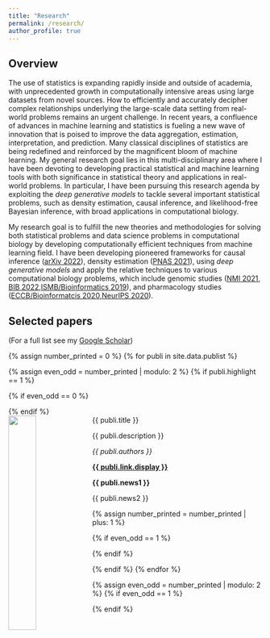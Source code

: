 ```yaml
---
title: "Research"
permalink: /research/
author_profile: true
---
```


## Overview

The use of statistics is expanding rapidly inside and outside of academia, with unprecedented growth in computationally intensive areas using large datasets from novel sources. How to efficiently and accurately decipher complex relationships underlying the large-scale data setting from real-world problems remains an urgent challenge. In recent years, a confluence of advances in machine learning and statistics is fueling a new wave of innovation that is poised to improve the data aggregation, estimation, interpretation, and prediction. Many classical disciplines of statistics are being redefined and reinforced by the magnificent bloom of machine learning. My general research goal lies in this multi-disciplinary area where I have been devoting to developing practical statistical and machine learning tools with both significance in statistical theory and applications in real-world problems. In particular, I have been pursuing this research agenda by exploiting the <i>deep generative models</i> to tackle several important statistical problems, such as density estimation, causal inference, and likelihood-free Bayesian inference, with broad applications in computational biology.

My research goal is to fulfill the new theories and methodologies for solving both statistical problems and data science problems in computational biology by developing computationally efficient techniques from machine learning field. I have been developing pioneered frameworks for causal inference (<a href="https://arxiv.org/abs/2212.05925">arXiv 2022</a>), density estimation (<a href="https://www.pnas.org/doi/10.1073/pnas.2101344118">PNAS 2021</a>), using <i>deep generative models</i> and apply the relative techniques to various computational biology problems, which include genomic studies (<a href="https://www.nature.com/articles/s42256-021-00333-y">NMI 2021</a>, <a href="https://academic.oup.com/bib/article-abstract/24/1/bbac494/6858951?redirectedFrom=fulltext">BIB 2022</a>,<a href="https://academic.oup.com/bioinformatics/article/35/14/i99/5529246">ISMB/Bioinformatics 2019</a>), and pharmacology studies (<a href="https://academic.oup.com/bioinformatics/article/36/Supplement_2/i911/6055929">ECCB/Bioinformatcis 2020</a>,<a href="https://proceedings.neurips.cc/paper/2020/hash/5f268dfb0fbef44de0f668a022707b86-Abstract.html">NeurIPS 2020</a>). 



## Selected papers

(For a full list see my [Google Scholar](https://scholar.google.com/citations?user=StBWeZgAAAAJ&hl=zh-CN))

{% assign number_printed = 0 %}
{% for publi in site.data.publist %}

{% assign even_odd = number_printed | modulo: 2 %}
{% if publi.highlight == 1 %}

{% if even_odd == 0 %}
<div class="row">
{% endif %}

<div class="col-sm-6 clearfix">
 <div class="well">
  <pubtit>{{ publi.title }}</pubtit>
  <img src="{{ site.url }}{{ site.baseurl }}/images/{{ publi.image }}" class="img-responsive" width="33%" style="float: left" />
  <p>{{ publi.description }}</p>
  <p><em>{{ publi.authors }}</em></p>
  <p><strong><a href="{{ publi.link.url }}">{{ publi.link.display }}</a></strong></p>
  <p class="text-danger"><strong> {{ publi.news1 }}</strong></p>
  <p> {{ publi.news2 }}</p>
 </div>
</div>

{% assign number_printed = number_printed | plus: 1 %}

{% if even_odd == 1 %}
</div>
{% endif %}

{% endif %}
{% endfor %}

{% assign even_odd = number_printed | modulo: 2 %}
{% if even_odd == 1 %}
</div>
{% endif %}

<p> &nbsp; </p>



<style>
.pub{font-size:16px;}
</style>

<!--
## Preprints

1. <div class="pub">DeepDrug: A general graph-based deep learning framework for drug-drug interactions and drug-target interactions prediction <br>
Qijin Yin, Xusheng Cao, Rui Fan, <b>Qiao Liu*</b>, Rui Jiang*, Wanwen Zeng* <br>
<a href="https://www.biorxiv.org/content/10.1101/2020.11.09.375626v2">bioRxiv 2022</a></div>

1. <div class="pub">Applications of Transformer-based Language Models in Bioinformatics: A Survey <br>
Shuang Zhang, Yuti Liu, Shuang Chen, <b>Qiao Liu</b>, Wanwen Zeng <br>
<a href="https://www.biorxiv.org/content/10.1101/2020.11.09.375626v2">bioRxiv 2022</a></div>

1. <div class="pub">Graph Convolutional Networks for Multi-modality Medical Imaging: Methods, Architectures, and Clinical Applications <br>
Kexin Ding, Mu Zhou, Zichen Wang, <b>Qiao Liu</b>, Corey W. Arnold, Shaoting Zhang, Dimitri N. Metaxas <br>
<a href="https://arxiv.org/abs/2202.08916">arXiv 2022</a></div>

1. <div class="pub">Mutual Information Learned Regressor: an Information-theoretic Viewpoint of Training Regression Systems <br>
Jirong Yi, Qiaosheng Zhang, Zhen Chen, <b>Qiao Liu</b>, Yaohua Wang <br>
Under submission</div>

## Peer-reviewed papers

1. <div class="pub">Deep generative modeling and clustering of single cell Hi-C data <br>
<b>Qiao Liu</b>, Wanwen Zeng, Wei Zhang, Sicheng Wang, Hongyang Chen, Rui Jiang, Mu Zhou and Shaoting Zhang <br>
<a href="https://www.biorxiv.org/content/10.1101/2022.07.19.500573v1">Briefings in Bioinformatics 2022 (accepted)</a></div>

1. <div class="pub">Multimodal single cell data integration challenge: results and lessons learned <br>
Christopher Lance, Malte D Luecken, Daniel B Burkhardt,..., <b>Qiao Liu</b>,...,Fabian J Theis <br>
<a href="https://proceedings.mlr.press/v176/lance22a.html">Proceedings of Machine Learning Research (JMLR) 2022</a></div>

1. <div class="pub"> Regulatory analysis of single cell multiome gene expression and chromatin accessibility data with scREG <br>
Zhana Duren, Fengge Chang, Fnu Naqing, Jingxue Xin, <b>Qiao Liu</b>, Wing Hung Wong <br>
<a href="https://genomebiology.biomedcentral.com/articles/10.1186/s13059-022-02682-2">Genome Biology 2022</a></div>

1. <div class="pub"> AggEnhance: Aggregation Enhancement by Class Interior Points in Federated Learning with Non-IID Data <br>
Jinxiang Ou, Yunheng Shen, Feng Wang, <b>Qiao Liu</b>, Xuegong Zhang, Hairong Lv <br>
<a href="https://dl.acm.org/doi/abs/10.1145/3544495">ACM Transactions on Intelligent Systems and Technology 2022</a></div>

1. <div class="pub"> scGraph: a graph neural network-based approach to automatically identify cell types <br>
Qijin Yin, <b>Qiao Liu</b>, Zhuoran Fu, Rui Jiang <br>
<a href="https://academic.oup.com/bioinformatics/article-abstract/38/11/2996/6565313">Bioinformatics 2022</a></div>

1. <div class="pub"> DualGCN: a dual graph convolutional network model to predict cancer drug response <br>
Tianxing Ma, <b>Qiao Liu</b>, Haochen Li, Mu Zhou, Rui Jiang, Xuegong Zhang <br>
<a href="https://bmcbioinformatics.biomedcentral.com/articles/10.1186/s12859-022-04664-4">BMC bioinformatics 2022</a></div>

1. <div class="pub"> DeepCAGE: incorporating transcription factors in genome-wide prediction of chromatin accessibility <br>
<b>Qiao Liu</b>, Kui Hua, Xuegong Zhang, Wing Hung Wong, Rui Jiang<br>
<a href="https://www.sciencedirect.com/science/article/pii/S1672022922000249">Genomics, Proteomics & Bioinformatics 2022</a> [<a href="https://github.com/kimmo1019/DeepCAGE">Code</a>]</div>

1. <div class="pub"> Boost Neural Networks by Checkpoints <br>
Feng Wang, Guoyizhe Wei, <b>Qiao Liu</b>, Jinxiang Ou, Xian Wei, Hairong Lv<br>
<a href="https://proceedings.neurips.cc/paper/2021/hash/a40511cad8383e5ae8ddd8b855d135da-Abstract.html">NeurIPS 2021</a></div>

1. <div class="pub"> OpenAnnotate: a web server to annotate the chromatin accessibility of genomic regions <br>
Shengquan Chen, <b>Qiao Liu</b>, Xuejian Cui, Rui Jiang<br>
<a href="https://academic.oup.com/nar/article-abstract/49/W1/W483/6276912">Nucleic Acids Research 2021</a></div>

1. <div class="pub">Simultaneous deep generative modeling and clustering of single cell genomic data<br>
<b>Qiao Liu</b>, Shengquan Chen, Rui Jiang and Wing Hung Wong<br>
<a href="https://www.nature.com/articles/s42256-021-00333-y">Nature Machine Intelligence 2021</a> [<a href="https://liu-q16.github.io/publications/scDEC">Abstract</a>][<a href="https://liu-q16.github.io/files/scDEC.pdf">PDF</a>][<a href="https://github.com/kimmo1019/scDEC">Code</a>]</div>

1. <div class="pub">Density estimation using deep generative neural networks <br>
<b>Qiao Liu</b>, Jiaze Xu, Rui Jiang and Wing Hung Wong<br>
<a href="https://www.pnas.org/doi/abs/10.1073/pnas.2101344118">Proceedings of the National Academy of Sciences of the United States of America 2021</a> [<a href="https://liu-q16.github.io/publications/Roundtrip">Abstract</a>][<a href="https://liu-q16.github.io/files/Roundtrip.pdf">PDF</a>][<a href="https://github.com/kimmo1019/Roundtrip">Code</a>]</div>


1. <div class="pub">Cancer Drug Response Prediction via a Hybrid Graph Convolutional Network<br>
<b>Qiao Liu</b>, Zhiqiang Hu, Rui Jiang and Mu Zhou<br>
<a href="https://academic.oup.com/bioinformatics/article-abstract/36/Supplement_2/i911/6055929">Bioinformatics 2020</a> [<a href="https://liu-q16.github.io/publications/DeepCDR">Abstract</a>][<a href="https://liu-q16.github.io/files/DeepCDR.pdf">PDF</a>][<a href="https://github.com/kimmo1019/DeepCDR">Code</a>]</div>

1. <div class="pub">Feature-Enhanced Graph Networks for Genetic Mutational Prediction Using Histopathological Images in Colon Cancer<br>
Kexin Ding, <b>Qiao Liu</b>, Edward Lee, Mu Zhou, Aidong Lu, Shaoting Zhang<br>
<a href="https://link.springer.com/chapter/10.1007/978-3-030-59713-9_29">MICCAI 2020</a> 

1. <div class="pub">A Decentralized Systemfor Medical Data Management via Blockchain <br>
Qingzhu Yang, <b>Qiao Liu</b>, Hairong Lv<br>
<a href="https://jit.ndhu.edu.tw/article/view/2370">Journal of Internet Technology 2020</a> 

1. <div class="pub">Mstree: A Multispecies Coalescent Approach for Estimating Ancestral Population Size and Divergence Time During Speciation with Gene Flow <br>
Junfeng Liu, <b>Qiao Liu</b>, Qingzhu Yang<br>
<a href="https://academic.oup.com/gbe/article-abstract/12/5/715/5828937">Genome Biology and Evolution 2020</a> 

1. <div class="pub">Quantifying Functional Impacts of Regulatory Variants with Multi-task Bayesian Neural Network <br>
Chencheng Xu, <b>Qiao Liu</b>, Jianyu Zhou, Minzhu Xie, Jianxing Feng and Tao Jiang<br>
<a href="https://academic.oup.com/bioinformatics/article-abstract/36/5/1397/5613893">Bioinformatics 2019</a> 


1. <div class="pub">Reinforced Molecular Optimization with Neighborhood-Controlled Grammars<br>
Chencheng Xu, <b>Qiao Liu</b>, Minlie Huang, Tao Jiang<br>
<a href="https://proceedings.neurips.cc/paper/2020/hash/5f268dfb0fbef44de0f668a022707b86-Abstract.html">NeurIPS 2020</a> [<a href="https://github.com/Zoesgithub/MNCE-RL">Code</a>]</div>


1. <div class="pub">hicGAN Infers Super Resolution Hi-C Data With Generative Adversarial Networks <br>
<b>Qiao Liu</b>, Hairong Lv, Rui Jiang<br>
<a href="https://academic.oup.com/bioinformatics/article-abstract/35/14/i99/5529246">ISMB/Bioinformatics 2019</a> [<a href="https://liu-q16.github.io/publications/hicGAN">Abstract</a>][<a href="https://liu-q16.github.io/files/hicGAN.pdf">PDF</a>][<a href="https://github.com/kimmo1019/hicGAN">Code</a>]</div>

1. <div class="pub">Automatically Structuring on Chinese Ultrasound Report of Cerebrovascular Diseases via Natural Language Processing <br>
Pengyu Chen<sup>*</sup>, <b>Qiao Liu</b><sup>*</sup>, Hairong Lv and Xiaolu Fei<br>
<a href="https://ieeexplore.ieee.org/abstract/document/8736947/">IEEE Access 2019</a> (Co-first author)

1. <div class="pub">DeepHistone: a Deep Learning Approach to Predicting Histone Modifications] <br>
Qijin Yin, Mengmeng Wu, <b>Qiao Liu</b>, Rui Jiang<br>
<a href="https://bmcgenomics.biomedcentral.com/articles/10.1186/s12864-019-5489-4">BMC Genomics 2019</a> [<a href="https://github.com/QijinYin/DeepHistone">Code</a>]</div>

1. <div class="pub">EpiFIT: Functional Interpretation of Transcription Factors based on Combination of Sequence and Epigenetic Information <br>
Shaoming Song, Hongfei Cui, <b>Qiao Liu</b>, Rui Jiang<br>
<a href="https://link.springer.com/article/10.1007/s40484-019-0175-8">Quantitative Biology 2019</a>


1. <div class="pub">Chromatin Accessibility Prediction via a Hybrid Deep Convolutional Neural Network <br>
<b>Qiao Liu</b>, Fei Xia, Qijin Yin, Rui Jiang<br>
<a href="https://academic.oup.com/bioinformatics/article-abstract/34/5/732/4562336">Bioinformatics 2018</a> [<a href="https://liu-q16.github.io/publications/Deopen">Abstract</a>][<a href="https://liu-q16.github.io/files/Deopen.pdf">PDF</a>][<a href="https://github.com/kimmo1019/Deopen">Code</a>]</div>

1. <div class="pub">A Sequence-based Method to Predict the Impact of Regulatory Variants Using Random Forest <br>
<b>Qiao Liu</b>, Minxing Gan, Rui Jiang<br>
<a href="https://bmcsystbiol.biomedcentral.com/articles/10.1186/s12918-017-0389-1">BMC Systems Biology 2017</a> [<a href="https://github.com/kimmo1019/kmerforest">Code</a>]</div>

1. <div class="pub">Protein Folding Optimization Based on 3D off-lattice Model via an Improved Artificial Bee Colony Algorithm <br>
Bai Li, Mu Lin, <b>Qiao Liu</b>, Ya Li<br>
<a href="https://link.springer.com/article/10.1007/s00894-015-2806-y">Journal of Molecular Modeling 2015</a> [<a href="https://github.com/kimmo1019/BE-ABC">Code</a>]</div>

<div class="pub">
(* denotes equal contribution)
</div>

-->


